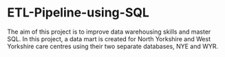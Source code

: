 # ETL-Pipeline-using-SQL
The aim of this project is to improve data warehousing skills and master SQL. In this project, a data mart is created for North Yorkshire and West Yorkshire care centres using their two separate databases, NYE and WYR.
